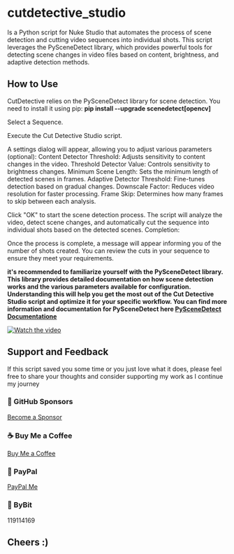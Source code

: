 # cutdetective_studio
Is a Python script for Nuke Studio that automates the process of scene detection and cutting video sequences into individual shots. This script leverages the PySceneDetect library, which provides powerful tools for detecting scene changes in video files based on content, brightness, and adaptive detection methods.

## How to Use

CutDetective relies on the PySceneDetect library for scene detection. You need to install it using pip:
**pip install --upgrade scenedetect[opencv]**

Select a Sequence.

Execute the Cut Detective Studio script. 

A settings dialog will appear, allowing you to adjust various parameters (optional):
Content Detector Threshold: Adjusts sensitivity to content changes in the video.
Threshold Detector Value: Controls sensitivity to brightness changes.
Minimum Scene Length: Sets the minimum length of detected scenes in frames.
Adaptive Detector Threshold: Fine-tunes detection based on gradual changes.
Downscale Factor: Reduces video resolution for faster processing.
Frame Skip: Determines how many frames to skip between each analysis.

Click "OK" to start the scene detection process. The script will analyze the video, detect scene changes, and automatically cut the sequence into individual shots based on the detected scenes.
Completion:

Once the process is complete, a message will appear informing you of the number of shots created. You can review the cuts in your sequence to ensure they meet your requirements.

**it's recommended to familiarize yourself with the PySceneDetect library. This library provides detailed documentation on how scene detection works and the various parameters available for configuration. Understanding this will help you get the most out of the Cut Detective Studio script and optimize it for your specific workflow.
You can find more information and documentation for PySceneDetect here [PySceneDetect Documentatione](https://www.scenedetect.com/download/)**

[![Watch the video](https://img.youtube.com/vi/7zUSFjBkF64/maxresdefault.jpg)](https://youtu.be/7zUSFjBkF64)

## Support and Feedback

If this script saved you some time or you just love what it does, please feel free to share your thoughts and consider supporting my work as I continue my journey

### 💖 GitHub Sponsors
[Become a Sponsor](https://github.com/sponsors/natlrazfx)
### ☕ Buy Me a Coffee
[Buy Me a Coffee](https://www.buymeacoffee.com/natlrazfx)
### 💸 PayPal
[PayPal Me](https://paypal.me/natlrazfx)
### 👾 ByBit
119114169


## Cheers :) 

